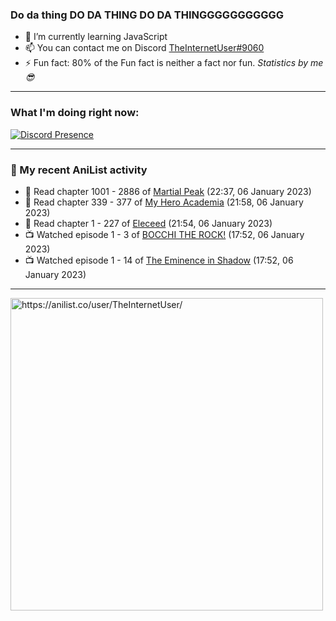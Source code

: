 ### Do da thing DO DA THING DO DA THINGGGGGGGGGGG

- 🌱 I’m currently learning JavaScript
- 📫 You can contact me on Discord [TheInternetUser#9060](https://discord.com/users/534117072796385300)
- ⚡ Fun fact: 80% of the Fun fact is neither a fact nor fun. _Statistics by me 😎_
<hr>
 
### What I'm doing right now:
[![Discord Presence](https://lanyard.cnrad.dev/api/534117072796385300)](https://discord.com/users/534117072796385300)
<hr>
  
### 🌸 My recent AniList activity

<!-- ANILIST_ACTIVITY:start -->

-   📖 Read chapter 1001 - 2886 of [Martial Peak](https://anilist.co/manga/104494) (22:37, 06 January 2023)
-   📖 Read chapter 339 - 377 of [My Hero Academia](https://anilist.co/manga/85486) (21:58, 06 January 2023)
-   📖 Read chapter 1 - 227 of [Eleceed](https://anilist.co/manga/106929) (21:54, 06 January 2023)
-   📺 Watched episode 1 - 3 of [BOCCHI THE ROCK!](https://anilist.co/anime/130003) (17:52, 06 January 2023)
-   📺 Watched episode 1 - 14 of [The Eminence in Shadow](https://anilist.co/anime/130298) (17:52, 06 January 2023)

<!-- ANILIST_ACTIVITY:end -->
<hr>

<img width="500" alt="https://anilist.co/user/TheInternetUser/" src="https://img.anili.st/User/929966"/>

